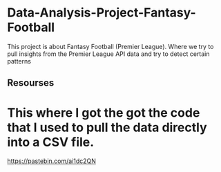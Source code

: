 # Data-Analysis-Project-Fantasy-Football
This project is about Fantasy Football (Premier League). Where we try to pull insights from the Premier League API data and try to detect certain patterns

## Resourses
# This where I got the got the code that I used to pull the data directly into a CSV file.
https://pastebin.com/ai1dc2QN
